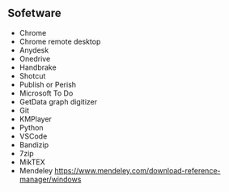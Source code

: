 ## Sofetware
- Chrome
- Chrome remote desktop
- Anydesk
- Onedrive
- Handbrake
- Shotcut
- Publish or Perish
- Microsoft To Do
- GetData graph digitizer
- Git
- KMPlayer
- Python
- VSCode
- Bandizip
- 7zip
- MikTEX
- Mendeley https://www.mendeley.com/download-reference-manager/windows